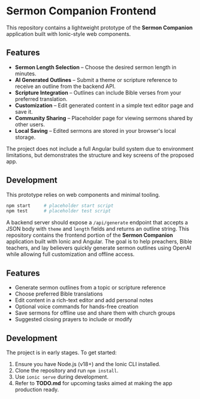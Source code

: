 # Sermon Companion Frontend

This repository contains a lightweight prototype of the **Sermon Companion** application built with Ionic-style web components.

## Features

- **Sermon Length Selection** – Choose the desired sermon length in minutes.
- **AI Generated Outlines** – Submit a theme or scripture reference to receive an outline from the backend API.
- **Scripture Integration** – Outlines can include Bible verses from your preferred translation.
- **Customization** – Edit generated content in a simple text editor page and save it.
- **Community Sharing** – Placeholder page for viewing sermons shared by other users.
- **Local Saving** – Edited sermons are stored in your browser's local storage.

The project does not include a full Angular build system due to environment limitations, but demonstrates the structure and key screens of the proposed app.

## Development

This prototype relies on web components and minimal tooling.

```bash
npm start     # placeholder start script
npm test      # placeholder test script
```

A backend server should expose a `/api/generate` endpoint that accepts a JSON body with `theme` and `length` fields and returns an outline string.
This repository contains the frontend portion of the **Sermon Companion** application built with Ionic and Angular. The goal is to help preachers, Bible teachers, and lay believers quickly generate sermon outlines using OpenAI while allowing full customization and offline access.

## Features

- Generate sermon outlines from a topic or scripture reference
- Choose preferred Bible translations
- Edit content in a rich-text editor and add personal notes
- Optional voice commands for hands-free creation
- Save sermons for offline use and share them with church groups
- Suggested closing prayers to include or modify

## Development

The project is in early stages. To get started:

1. Ensure you have Node.js (v18+) and the Ionic CLI installed.
2. Clone the repository and run `npm install`.
3. Use `ionic serve` during development.
4. Refer to **TODO.md** for upcoming tasks aimed at making the app production ready.


